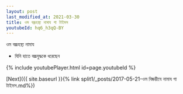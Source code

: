 ```yaml
---
layout: post
last_modified_at: 2021-03-30
title: ওম বজ্রহস্থ্য নামায গা টাইমস
youtubeId: hq6_h3qQ-BY
---
```

 
 
 ওম বজ্রহস্থ্য নামায  
 
 -  যিনি হাতে বজ্রযুদ্ধকে ধরেছেন 
 
  
 
  
 
 
 
 
 
 


{% include youtubePlayer.html id=page.youtubeId %}
 
[Next]({{ site.baseurl }}{% link  split1/_posts/2017-05-21-ওম বিষ্কম্ভীযে নামায গা টাইমস.md%})
 
